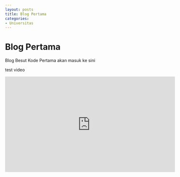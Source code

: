 ```yaml
---
layout: posts
title: Blog Pertama
categories:
- Universitas
---
```


# Blog Pertama

Blog Besut Kode Pertama akan masuk ke sini

test video

  <div class="video-container">
      <iframe width="560" height="315" src="https://www.youtube.com/embed/yb6oL4HqzhU" frameborder="0" allowfullscreen></iframe>
  </div>
